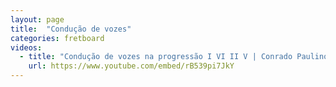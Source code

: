 ```yaml
---
layout: page
title:  "Condução de vozes"
categories: fretboard
videos:
  - title: "Condução de vozes na progressão I VI II V | Conrado Paulino"
    url: https://www.youtube.com/embed/rB539pi7JkY
---
```

